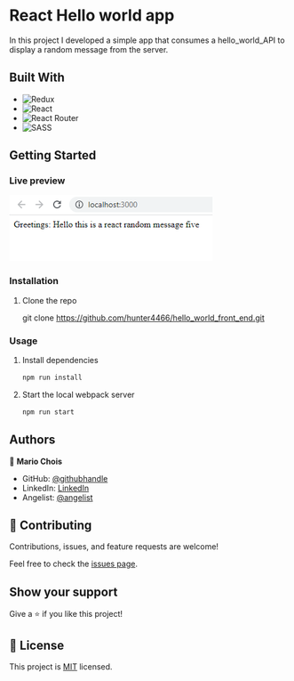 # React Hello world app

In this project I developed a simple app that consumes a hello_world_API to display a random message from the server.


## Built With

- ![Redux](https://img.shields.io/badge/redux-%23593d88.svg?style=for-the-badge&logo=redux&logoColor=white)
- ![React](https://img.shields.io/badge/react-%2320232a.svg?style=for-the-badge&logo=react&logoColor=%2361DAFB)
- ![React Router](https://img.shields.io/badge/React_Router-CA4245?style=for-the-badge&logo=react-router&logoColor=white)
- ![SASS](https://img.shields.io/badge/SASS-hotpink.svg?style=for-the-badge&logo=SASS&logoColor=white)

## Getting Started

### Live preview

  ![screenshot](./src/images/screenshots/preview1.png) 

### Installation

1. Clone the repo

   git clone https://github.com/hunter4466/hello_world_front_end.git
  

### Usage

1. Install dependencies

   ```sh
   npm run install
   ```

2. Start the local webpack server
   ```sh
   npm run start
   ```

## Authors

👤 **Mario Chois**

- GitHub: [@githubhandle](https://github.com/hunter4466/)
- LinkedIn: [LinkedIn](https://www.linkedin.com/in/mario-chois-5a13b6b6/)
- Angelist: [@angelist](https://angel.co/u/mario-chois)

## 🤝 Contributing

Contributions, issues, and feature requests are welcome!

Feel free to check the [issues page](https://github.com/hunter4466/hello_world_front_end/issues).


## Show your support

Give a ⭐️ if you like this project!


## 📝 License

This project is [MIT](https://github.com/hunter4466/hello_world_front_end/blob/development/LICENSE) licensed.
